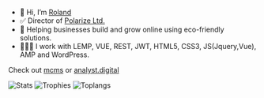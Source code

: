 

- 👋 Hi, I’m [Roland](https://www.rolandfarkas.com)
- ✅ Director of [Polarize Ltd.](https://polarize.ltd)
- 🌱 Helping businesses build and grow online using eco-friendly solutions.
- 👨🏻‍💻 I work with LEMP, VUE, REST, JWT, HTML5, CSS3, JS(Jquery,Vue), AMP and WordPress.

Check out [mcms](https://mcms.io) or [analyst.digital](https://analyst.digital)

![Stats](https://github-readme-streak-stats.herokuapp.com/?user=rolandfarkasCOM)
![Trophies](https://github-profile-trophy.vercel.app/?username=rolandfarkasCOM)
![Toplangs](https://github-readme-stats.vercel.app/api/top-langs/?username=rolandfarkasCOM)
<!---
rolandfarkasCOM/rolandfarkasCOM is a ✨ special ✨ repository because its `README.md` (this file) appears on your GitHub profile.
You can click the Preview link to take a look at your changes.
--->
